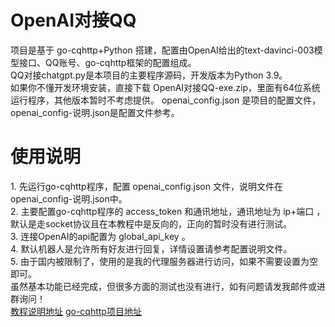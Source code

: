 <h1>OpenAI对接QQ</h1>
项目是基于 go-cqhttp+Python 搭建，配置由OpenAI给出的text-davinci-003模型接口、QQ账号、go-cqhttp框架的配置组成。<br>
QQ对接chatgpt.py是本项目的主要程序源码，开发版本为Python 3.9。<br>
如果你不懂开发环境安装，直接下载 OpenAI对接QQ-exe.zip，里面有64位系统运行程序，其他版本暂时不考虑提供。
openai_config.json 是项目的配置文件，openai_config-说明.json是配置文件参考。<br>
<h1>使用说明</h1>
1.  先运行go-cqhttp程序，配置 openai_config.json 文件，说明文件在openai_config-说明.json中。<br>
2.  主要配置go-cqhttp程序的 access_token 和通讯地址，通讯地址为 ip+端口 ，默认是走socket协议且在本教程中是反向的，正向的暂时没有进行测试。<br>
3.  连接OpenAI的api配置为 global_api_key 。<br>
4.  默认机器人是允许所有好友进行回复，详情设置请参考配置说明文件。<br>
5.  由于国内被限制了，使用的是我的代理服务器进行访问，如果不需要设置为空即可。<br>
虽然基本功能已经完成，但很多方面的测试也没有进行，如有问题请发我邮件或进群询问！<br>
<a href="https://www.jiubanyipeng.com/1072.html">教程说明地址</a>
<a href="https://github.com/Mrs4s/go-cqhttp">go-cqhttp项目地址</a>
